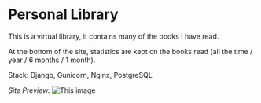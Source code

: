 #   Personal Library 
This is a virtual library, it contains many of the books I have read. 

At the bottom of the site, statistics are kept on the books read (all the time / year / 6 months / 1 month).

Stack: Django, Gunicorn, Nginx, PostgreSQL

  *Site Preview:*
![This image](https://github.com/om04an/myprojectdir/blob/1598c80371a097797164e317076bf44ec68780d7/WM-Screenshots-20230112223318.png)
